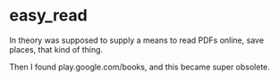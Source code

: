 easy_read
=========

In theory was supposed to supply a means to read PDFs online, save places, that kind of thing.

Then I found play.google.com/books, and this became super obsolete.
